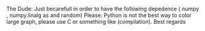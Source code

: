 The Dude:
Just becarefull in order to have the following depedence ( numpy , numpy.linalg as and  random)
Please: Python is not the best way to color large graph, please use C or something like (compilation).
Best regards
